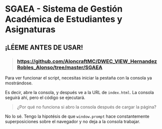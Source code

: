 # SGAEA - Sistema de Gestión Académica de Estudiantes y Asignaturas
## ¡LÉEME ANTES DE USAR!

> ### https://github.com/AloncraftMC/DWEC_VIEW_HernandezRobles_Alonso/tree/master/SGAEA

Para ver funcionar el script, necesitas iniciar la pestaña con la consola ya mostrándose.

Es decir, abre la consola, y después ve a la URL de `index.html`. La consola seguirá ahí, pero el código se ejecutará.

> ¿Por qué no funciona si abro la consola después de cargar la página?

No lo sé. Tengo la hipotésis de que `window.prompt` hace constantemente superposiciones sobre el navegador y no deja a la consola trabajar.